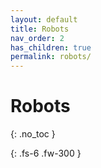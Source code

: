 ```yaml
---
layout: default
title: Robots
nav_order: 2
has_children: true
permalink: robots/
---
```


# Robots
{: .no_toc }

{: .fs-6 .fw-300 }
